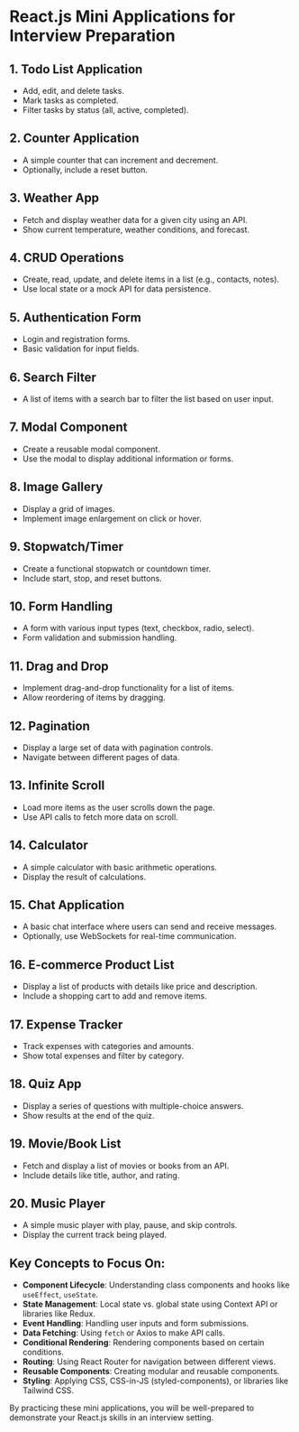 # React.js Mini Applications for Interview Preparation

## 1. Todo List Application
- Add, edit, and delete tasks.
- Mark tasks as completed.
- Filter tasks by status (all, active, completed).

## 2. Counter Application
- A simple counter that can increment and decrement.
- Optionally, include a reset button.

## 3. Weather App
- Fetch and display weather data for a given city using an API.
- Show current temperature, weather conditions, and forecast.

## 4. CRUD Operations
- Create, read, update, and delete items in a list (e.g., contacts, notes).
- Use local state or a mock API for data persistence.

## 5. Authentication Form
- Login and registration forms.
- Basic validation for input fields.

## 6. Search Filter
- A list of items with a search bar to filter the list based on user input.

## 7. Modal Component
- Create a reusable modal component.
- Use the modal to display additional information or forms.

## 8. Image Gallery
- Display a grid of images.
- Implement image enlargement on click or hover.

## 9. Stopwatch/Timer
- Create a functional stopwatch or countdown timer.
- Include start, stop, and reset buttons.

## 10. Form Handling
- A form with various input types (text, checkbox, radio, select).
- Form validation and submission handling.

## 11. Drag and Drop
- Implement drag-and-drop functionality for a list of items.
- Allow reordering of items by dragging.

## 12. Pagination
- Display a large set of data with pagination controls.
- Navigate between different pages of data.

## 13. Infinite Scroll
- Load more items as the user scrolls down the page.
- Use API calls to fetch more data on scroll.

## 14. Calculator
- A simple calculator with basic arithmetic operations.
- Display the result of calculations.

## 15. Chat Application
- A basic chat interface where users can send and receive messages.
- Optionally, use WebSockets for real-time communication.

## 16. E-commerce Product List
- Display a list of products with details like price and description.
- Include a shopping cart to add and remove items.

## 17. Expense Tracker
- Track expenses with categories and amounts.
- Show total expenses and filter by category.

## 18. Quiz App
- Display a series of questions with multiple-choice answers.
- Show results at the end of the quiz.

## 19. Movie/Book List
- Fetch and display a list of movies or books from an API.
- Include details like title, author, and rating.

## 20. Music Player
- A simple music player with play, pause, and skip controls.
- Display the current track being played.

## Key Concepts to Focus On:
- **Component Lifecycle**: Understanding class components and hooks like `useEffect`, `useState`.
- **State Management**: Local state vs. global state using Context API or libraries like Redux.
- **Event Handling**: Handling user inputs and form submissions.
- **Data Fetching**: Using `fetch` or Axios to make API calls.
- **Conditional Rendering**: Rendering components based on certain conditions.
- **Routing**: Using React Router for navigation between different views.
- **Reusable Components**: Creating modular and reusable components.
- **Styling**: Applying CSS, CSS-in-JS (styled-components), or libraries like Tailwind CSS.

By practicing these mini applications, you will be well-prepared to demonstrate your React.js skills in an interview setting.

